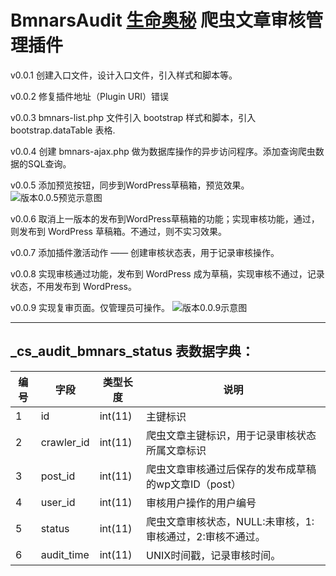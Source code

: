 # BmnarsAudit [生命奥秘](http://www.lifeomics.com/) 爬虫文章审核管理插件 #

v0.0.1 创建入口文件，设计入口文件，引入样式和脚本等。

v0.0.2 修复插件地址（Plugin URI）错误

v0.0.3 bmnars-list.php 文件引入 bootstrap 样式和脚本，引入 bootstrap.dataTable 表格.

v0.0.4 创建 bmnars-ajax.php 做为数据库操作的异步访问程序。添加查询爬虫数据的SQL查询。

v0.0.5 添加预览按钮，同步到WordPress草稿箱，预览效果。
	![版本0.0.5预览示意图](https://i.imgur.com/Q20HfZM.png)

v0.0.6 取消上一版本的发布到WordPress草稿箱的功能；实现审核功能，通过，则发布到 WordPress 草稿箱。不通过，则不实习效果。

v0.0.7 添加插件激活动作 —— 创建审核状态表，用于记录审核操作。

v0.0.8 实现审核通过功能，发布到 WordPress 成为草稿，实现审核不通过，记录状态，不用发布到 WordPress。

v0.0.9 实现复审页面。仅管理员可操作。
![版本0.0.9示意图](https://i.imgur.com/zGWXwg5.png)

----------

## _cs_audit_bmnars_status 表数据字典： ##

<table cellpadding="0" cellspacing="0">
	<thead>
		<tr>
			<th>编号</th>
			<th>字段</th>
			<th>类型长度</th>
			<th>说明</th>
		</tr>
	</thead>
	<tbody>
		<tr>
			<td>1</td>
			<td>id</td>
			<td>int(11)</td>
			<td>主键标识</td>
		</tr>
		<tr>
			<td>2</td>
			<td>crawler_id</td>
			<td>int(11)</td>
			<td>爬虫文章主键标识，用于记录审核状态所属文章标识</td>
		</tr>
		<tr>
			<td>3</td>
			<td>post_id</td>
			<td>int(11)</td>
			<td>爬虫文章审核通过后保存的发布成草稿的wp文章ID（post）</td>
		</tr>
		<tr>
			<td>4</td>
			<td>user_id</td>
			<td>int(11)</td>
			<td>审核用户操作的用户编号</td>
		</tr>
		<tr>
			<td>5</td>
			<td>status</td>
			<td>int(11)</td>
			<td>爬虫文章审核状态，NULL:未审核，1:审核通过，2:审核不通过。</td>
		</tr>
		<tr>
			<td>6</td>
			<td>audit_time</td>
			<td>int(11)</td>
			<td>UNIX时间戳，记录审核时间。</td>
		</tr>
	</tbody>
</table>
